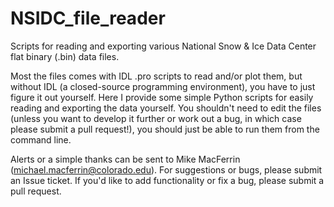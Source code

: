 # NSIDC_file_reader
Scripts for reading and exporting various National Snow &amp; Ice Data Center flat binary (.bin) data files.

Most the files comes with IDL .pro scripts to read and/or plot them, but without IDL (a closed-source programming environment), you have to just figure it out yourself. Here I provide some simple Python scripts for easily reading and exporting the data yourself. You shouldn't need to edit the files (unless you want to develop it further or work out a bug, in which case please submit a pull request!), you should just be able to run them from the command line.

Alerts or a simple thanks can be sent to Mike MacFerrin (michael.macferrin@colorado.edu).
For suggestions or bugs, please submit an Issue ticket. If you'd like to add functionality or fix a bug, please submit a pull request.
